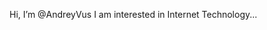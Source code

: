Hi, I’m @AndreyVus
I am interested in Internet Technology...

<!---
AndreyVus/AndreyVus is a ✨ special ✨ repository because its `README.md` (this file) appears on your GitHub profile.
You can click the Preview link to take a look at your changes.
--->
